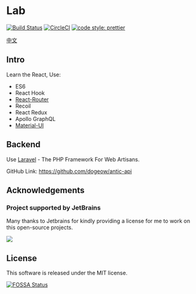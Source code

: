 # Lab

[![Build Status](https://drone.dogeow.com/api/badges/dogeow/antic/status.svg)](https://drone.dogeow.com/dogeow/antic)
[![CircleCI](https://circleci.com/gh/dogeow/antic.svg?style=shield)](https://circleci.com/gh/dogeow/antic)
[![code style: prettier](https://img.shields.io/badge/code_style-prettier-ff69b4.svg?style=flat-square)](https://github.com/prettier/prettier)

[中文](README_ZH.md)

## Intro

Learn the React, Use:

- ES6
- React Hook
- [React-Router](https://reacttraining.com/react-router/)
- Recoil
- React Redux
- Apollo GraphQL
- [Material-UI](https://material-ui.com/zh/)

## Backend

Use [Laravel](https://learnku.com/laravel) - The PHP Framework For Web Artisans.

GitHub Link: https://github.com/dogeow/antic-api

## Acknowledgements

### Project supported by JetBrains

Many thanks to Jetbrains for kindly providing a license for me to work on this open-source projects.

[![](https://resources.jetbrains.com/storage/products/company/brand/logos/jb_beam.svg)](https://jb.gg/OpenSourceSupport)

## License

This software is released under the MIT license.

[![FOSSA Status](https://app.fossa.com/api/projects/git%2Bgithub.com%2Fdogeow%2Fantic.svg?type=large)](https://app.fossa.com/projects/git%2Bgithub.com%2Fdogeow%2Fantic?ref=badge_large)
